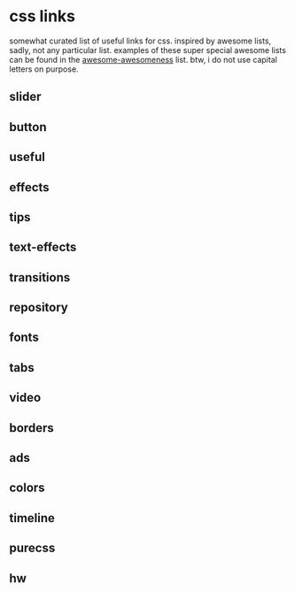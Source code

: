# css links

somewhat curated list of useful links for css. inspired by awesome lists, sadly, not any particular list. examples of these super special awesome lists can be found in the [awesome-awesomeness](https://github.com/bayandin/awesome-awesomeness) list. btw, i do not use capital letters on purpose.

## slider

## button

## useful

## effects

## tips

## text-effects

## transitions

## repository

## fonts

## tabs

## video

## borders

## ads

## colors

## timeline

## purecss

## hw

